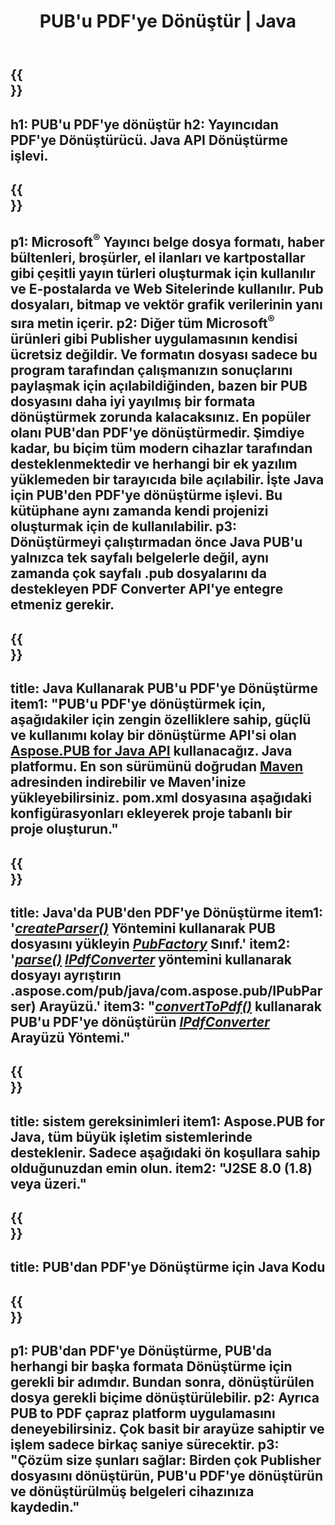 ﻿---
translation: true
template: /_templates/conversion-child-java.md
title: PUB'u PDF'ye Dönüştür | Java
description: Windows, Linux ve Mac OS X üzerinde Java API kullanarak PUB'u PDF'ye dönüştürün. Kendi çözümünüze entegre edilmesi kolay yayıncı dönüştürme işlevi.
url: /java/conversion/pub-to-pdf/
metakeywords: pub'ı pdf java'ya, pub'ı pdf java'ya, java pub'ı pdf'ye, yayıncıyı pdf java'ya dönüştürün
family: pub
platformtag: java
feature: conversion
---

{{<section banner>}}
---
h1: PUB'u PDF'ye dönüştür
h2: Yayıncıdan PDF'ye Dönüştürücü. Java API Dönüştürme işlevi.
---

{{<section overview>}}
---
p1: Microsoft<sup>®</sup> Yayıncı belge dosya formatı, haber bültenleri, broşürler, el ilanları ve kartpostallar gibi çeşitli yayın türleri oluşturmak için kullanılır ve E-postalarda ve Web Sitelerinde kullanılır. Pub dosyaları, bitmap ve vektör grafik verilerinin yanı sıra metin içerir.
p2: Diğer tüm Microsoft<sup>®</sup> ürünleri gibi Publisher uygulamasının kendisi ücretsiz değildir. Ve formatın dosyası sadece bu program tarafından çalışmanızın sonuçlarını paylaşmak için açılabildiğinden, bazen bir PUB dosyasını daha iyi yayılmış bir formata dönüştürmek zorunda kalacaksınız. En popüler olanı PUB'dan PDF'ye dönüştürmedir. Şimdiye kadar, bu biçim tüm modern cihazlar tarafından desteklenmektedir ve herhangi bir ek yazılım yüklemeden bir tarayıcıda bile açılabilir. İşte Java için PUB'den PDF'ye dönüştürme işlevi. Bu kütüphane aynı zamanda kendi projenizi oluşturmak için de kullanılabilir.
p3: Dönüştürmeyi çalıştırmadan önce Java PUB'u yalnızca tek sayfalı belgelerle değil, aynı zamanda çok sayfalı .pub dosyalarını da destekleyen PDF Converter API'ye entegre etmeniz gerekir.
---

{{<section widget>}}
---
title: Java Kullanarak PUB'u PDF'ye Dönüştürme
item1: "PUB'u PDF'ye dönüştürmek için, aşağıdakiler için zengin özelliklere sahip, güçlü ve kullanımı kolay bir dönüştürme API'si olan [Aspose.PUB for Java API](https://products.aspose.com/pub/java) kullanacağız. Java platformu. En son sürümünü doğrudan [Maven](https://repository.aspose.com/webapp/#/artifacts/browse/tree/General/repo/com/aspose/aspose-pub) adresinden indirebilir ve Maven'inize yükleyebilirsiniz. pom.xml dosyasına aşağıdaki konfigürasyonları ekleyerek proje tabanlı bir proje oluşturun."
---

{{<section feature1>}}
---
title: Java'da PUB'den PDF'ye Dönüştürme
item1: '[*createParser()*](https://apireference.aspose.com/pub/java/com.aspose.pub/PubFactory#createParser-java.lang.String-) Yöntemini kullanarak PUB dosyasını yükleyin [*PubFactory*](https://apireference.aspose.com/pub/java/com.aspose.pub/PubFactory) Sınıf.'
item2: '[*parse()*](https://apireference.aspose.com/pub/java/com.aspose.pub/IPubParser#parse--) [*IPdfConverter*](https://apireference) yöntemini kullanarak dosyayı ayrıştırın .aspose.com/pub/java/com.aspose.pub/IPubParser) Arayüzü.'
item3: "[*convertToPdf()*](https://apireference.aspose.com/pub/java/com.aspose.pub/IPdfConverter#convertToPdf-com.aspose.pub.Document-java.lang.String-) kullanarak PUB'u PDF'ye dönüştürün  [*IPdfConverter*](https://apireference.aspose.com/pub/java/com.aspose.pub/IPdfConverter) Arayüzü Yöntemi."
---

{{<section feature2>}}
---
title: sistem gereksinimleri
item1: Aspose.PUB for Java, tüm büyük işletim sistemlerinde desteklenir. Sadece aşağıdaki ön koşullara sahip olduğunuzdan emin olun.
item2: "J2SE 8.0 (1.8) veya üzeri."
---

{{<section codeexample>}}
---
title: PUB'dan PDF'ye Dönüştürme için Java Kodu
---

{{<section summary>}}
---
p1: PUB'dan PDF'ye Dönüştürme, PUB'da herhangi bir başka formata Dönüştürme için gerekli bir adımdır. Bundan sonra, dönüştürülen dosya gerekli biçime dönüştürülebilir.
p2: Ayrıca PUB to PDF çapraz platform uygulamasını deneyebilirsiniz. Çok basit bir arayüze sahiptir ve işlem sadece birkaç saniye sürecektir.
p3: "Çözüm size şunları sağlar: Birden çok Publisher dosyasını dönüştürün, PUB'u PDF'ye dönüştürün ve dönüştürülmüş belgeleri cihazınıza kaydedin."
---